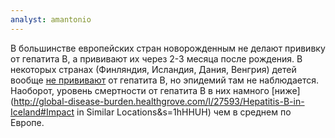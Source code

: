 ```yaml
---
analyst: amantonio
---
```


В большинстве европейских стран новорожденным не делают прививку от гепатита В, а прививают их через 2-3 месяца после рождения. В некоторых странах (Финляндия, Исландия, Дания, Венгрия) детей вообще [не прививают](http://vaccine-schedule.ecdc.europa.eu/Pages/Scheduler.aspx) от гепатита В, но эпидемий там не наблюдается. Наоборот, уровень смертности от гепатита В в них намного [ниже](http://global-disease-burden.healthgrove.com/l/27593/Hepatitis-B-in-Iceland#Impact in Similar Locations&s=1hHHUH) чем в среднем по Европе.
